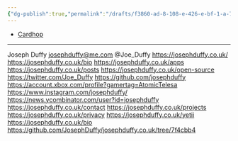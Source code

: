 ```yaml
---
{"dg-publish":true,"permalink":"/drafts/f3860-ad-8-108-e-426-e-bf-1-a-760-a8-ec-0-f111/","dgHomeLink":true,"dgPassFrontmatter":false}
---
```



- [Cardhop](x-cardhop://show?id=contact:957AF100-C98A-4E6D-99E5-37EC119218DD&contact=Joseph%20Duffy)

---

Joseph Duffy
josephduffy@me.com
@Joe_Duffy
https://josephduffy.co.uk/
https://josephduffy.co.uk/bio
https://josephduffy.co.uk/apps
https://josephduffy.co.uk/posts
https://josephduffy.co.uk/open-source
https://twitter.com/Joe_Duffy
https://github.com/josephduffy
https://account.xbox.com/profile?gamertag=AtomicTelesa
https://www.instagram.com/josephduffy/
https://news.ycombinator.com/user?id=josephduffy
https://josephduffy.co.uk/contact
https://josephduffy.co.uk/projects
https://josephduffy.co.uk/privacy
https://josephduffy.co.uk/yetii
https://josephduffy.co.uk/bio
https://github.com/JosephDuffy/josephduffy.co.uk/tree/7f4cbb4